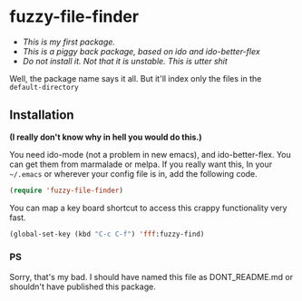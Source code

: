 # fuzzy-file-finder
+ *This is my first package.*
+ *This is a piggy back package, based on ido and ido-better-flex*
+ *Do not install it. Not that it is unstable. This is utter shit*


Well, the package name says it all. But it'll index only the files in the `default-directory`


## Installation
**(I really don't know why in hell you would do this.)**

You need ido-mode (not a problem in new emacs), and ido-better-flex. You can get them from marmalade or melpa.
If you really want this, In your `~/.emacs` or wherever your config file is in, add the following code. 

```lisp
(require 'fuzzy-file-finder)
```

You can map a key board shortcut to access this crappy functionality very fast.
```lisp
(global-set-key (kbd "C-c C-f") 'fff:fuzzy-find)
```

### PS
Sorry, that's my bad. I should have named this file as DONT_README.md or shouldn't have published this package.